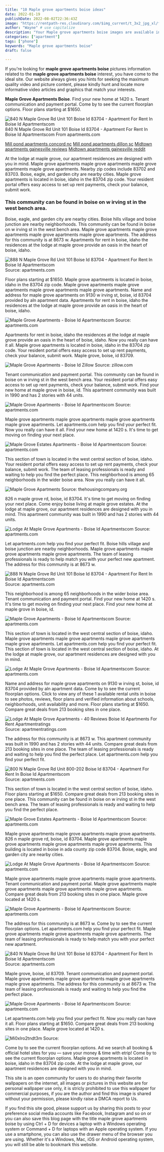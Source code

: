 ```yaml
---
title: "10 Maple grove apartments boise ideas"
date: 2022-01-19
publishDate: 2022-08-02T22:36:43Z
image: "https://rentpath-res.cloudinary.com/$img_current/t_3x2_jpg_xl/f083c190fd5cd37ec22a1cd7c7eb9e71"
author: "Wayne" # use capitalize
description: "Your Maple grove apartments boise images are available in this site. Maple grove apartments boise are a topic that is being searched for and liked by netizens today. You can Get the Maple grove apartments boise files here. Find and Download all free images."
categories: ["apartment"]
tags: ["phone"]
keywords: "Maple grove apartments boise"
draft: false

---
```


If you're looking for **maple grove apartments boise** pictures information related to the **maple grove apartments boise** interest, you have come to the ideal  site.  Our website always  gives you  hints  for seeking  the maximum  quality video and picture  content, please kindly hunt and locate more informative video articles and graphics  that match your interests.

**Maple Grove Apartments Boise**. Find your new home at 1420 s. Tenant communication and payment portal. Come by to see the current floorplan options. Floor plans starting at $1650.

![840 N Maple Grove Rd Unit 101 Boise Id 83704 - Apartment For Rent In Boise Id Apartmentscom](https://images1.apartments.com/i2/KOdgW5Vn82DFDDBUNx5VJEUEHPyRSYNzKLpgeF9Xzos/111/840-n-maple-grove-rd-unit-101-boise-id-primary-photo.jpg "840 N Maple Grove Rd Unit 101 Boise Id 83704 - Apartment For Rent In Boise Id Apartmentscom")
840 N Maple Grove Rd Unit 101 Boise Id 83704 - Apartment For Rent In Boise Id Apartmentscom From apartments.com

[Mill pond apartments concord nc](/mill-pond-apartments-concord-nc/)
[Mill pond apartments dillon sc](/mill-pond-apartments-dillon-sc/)
[Midtown apartments gainesville reviews](/midtown-apartments-gainesville-reviews/)
[Midtown apartments gainesville reddit](/midtown-apartments-gainesville-reddit/)

At the lodge at maple grove, our apartment residences are designed with you in mind. Maple grove apartments maple grove apartments maple grove apartments maple grove apartments. Nearby zip codes include 83702 and 83703. Boise, eagle, and garden city are nearby cities. Maple grove apartments is located in boise, idaho in the 83704 zip code. Your resident portal offers easy access to set up rent payments, check your balance, submit work.

### This community can be found in boise on w irving st in the west bench area.

Boise, eagle, and garden city are nearby cities. Boise hills village and boise junction are nearby neighborhoods. This community can be found in boise on w irving st in the west bench area. Maple grove apartments maple grove apartments maple grove apartments maple grove apartments. The address for this community is at 8673 w. Apartments for rent in boise, idaho the residences at the lodge at maple grove provide an oasis in the heart of boise, idaho.


![888 N Maple Grove Rd Unit 101 Boise Id 83704 - Apartment For Rent In Boise Id Apartmentscom](https://images1.apartments.com/i2/VrwsBEXwA0t-acf93zHyh6CDFTmMz90NdeKtdikW870/111/888-n-maple-grove-rd-unit-101-boise-id-primary-photo.jpg "888 N Maple Grove Rd Unit 101 Boise Id 83704 - Apartment For Rent In Boise Id Apartmentscom")
Source: apartments.com

Floor plans starting at $1650. Maple grove apartments is located in boise, idaho in the 83704 zip code. Maple grove apartments maple grove apartments maple grove apartments maple grove apartments. Name and address for maple grove apartments on 9130 w irving st, boise, id 83704 provided by aln apartment data. Apartments for rent in boise, idaho the residences at the lodge at maple grove provide an oasis in the heart of boise, idaho.

![Maple Grove Apartments - Boise Id Apartmentscom](https://images1.apartments.com/i2/iLYWVJNSw7TOfOYGqGIVOvgYS50yrG8RfF3zktzLKpc/117/maple-grove-apartments-boise-id-building-photo.jpg "Maple Grove Apartments - Boise Id Apartmentscom")
Source: apartments.com

Apartments for rent in boise, idaho the residences at the lodge at maple grove provide an oasis in the heart of boise, idaho. Now you really can have it all. Maple grove apartments is located in boise, idaho in the 83704 zip code. Your resident portal offers easy access to set up rent payments, check your balance, submit work. Maple grove, boise, id 83709.

![Maple Grove Apartments - Boise Id Zillow](https://photos.zillowstatic.com/fp/8fc16f91f0abe82629a1fd5ab2f407b2-uncropped_scaled_within_1536_1152.jpg "Maple Grove Apartments - Boise Id Zillow")
Source: zillow.com

Tenant communication and payment portal. This community can be found in boise on w irving st in the west bench area. Your resident portal offers easy access to set up rent payments, check your balance, submit work. Find your new home at maple grove in boise, id. This apartment community was built in 1990 and has 2 stories with 44 units.

![Maple Grove Apartments - Boise Id Apartmentscom](https://images1.apartments.com/i2/3XcGMU8rAsWJuxirDj1WqOX3SrQ5UvL3HePwNNn2s18/117/maple-grove-apartments-boise-id-building-photo.jpg "Maple Grove Apartments - Boise Id Apartmentscom")
Source: apartments.com

Maple grove apartments maple grove apartments maple grove apartments maple grove apartments. Let apartments.com help you find your perfect fit. Now you really can have it all. Find your new home at 1420 s. It&#039;s time to get moving on finding your next place.

![Maple Grove Estates Apartments - Boise Id Apartmentscom](https://images1.apartments.com/i2/wU4CmWYYx0FbmZQtZ-JStdq_4WhiT9MKMjY2LvQ5-Cc/117/maple-grove-estates-boise-id-building-photo.jpg "Maple Grove Estates Apartments - Boise Id Apartmentscom")
Source: apartments.com

This section of town is located in the west central section of boise, idaho. Your resident portal offers easy access to set up rent payments, check your balance, submit work. The team of leasing professionals is ready and waiting to help you find the perfect place. This neighborhood is among 65 neighborhoods in the wider boise area. Now you really can have it all.

![Maple Grove Apartments](https://www.thehousingcompany.org/app/uploads/jpg/m/Maple-Grove-4-Main.jpg "Maple Grove Apartments")
Source: thehousingcompany.org

826 n maple grove rd, boise, id 83704. It&#039;s time to get moving on finding your next place. Come enjoy boise living at maple grove estates. At the lodge at maple grove, our apartment residences are designed with you in mind. This apartment community was built in 1990 and has 2 stories with 44 units.

![Lodge At Maple Grove Apartments - Boise Id Apartmentscom](https://images1.apartments.com/i2/4A0SUtrbOf7M2V4OKjYxnGG_jk050s_E5yHOFbnkikg/117/lodge-at-maple-grove-boise-id-building-photo.jpg?p=1 "Lodge At Maple Grove Apartments - Boise Id Apartmentscom")
Source: apartments.com

Let apartments.com help you find your perfect fit. Boise hills village and boise junction are nearby neighborhoods. Maple grove apartments maple grove apartments maple grove apartments. The team of leasing professionals is ready to help match you with your perfect new apartment. The address for this community is at 8673 w.

![888 N Maple Grove Rd Unit 101 Boise Id 83704 - Apartment For Rent In Boise Id Apartmentscom](https://images1.apartments.com/i2/TNovn-AGZeINbHVunbolXXBui3bqzu-eEoas9UJ-Oa4/117/888-n-maple-grove-rd-unit-101-boise-id-building-photo.jpg?p=1 "888 N Maple Grove Rd Unit 101 Boise Id 83704 - Apartment For Rent In Boise Id Apartmentscom")
Source: apartments.com

This neighborhood is among 65 neighborhoods in the wider boise area. Tenant communication and payment portal. Find your new home at 1420 s. It&#039;s time to get moving on finding your next place. Find your new home at maple grove in boise, id.

![Maple Grove Apartments - Boise Id Apartmentscom](https://images1.apartments.com/i2/nio1yekK7ayc67D2_DNrTIoImAbwk6By41qdjFeoDFo/111/maple-grove-apartments-boise-id-primary-photo.jpg "Maple Grove Apartments - Boise Id Apartmentscom")
Source: apartments.com

This section of town is located in the west central section of boise, idaho. Maple grove apartments maple grove apartments maple grove apartments maple grove apartments. Let apartments.com help you find your perfect fit. This section of town is located in the west central section of boise, idaho. At the lodge at maple grove, our apartment residences are designed with you in mind.

![Lodge At Maple Grove Apartments - Boise Id Apartmentscom](https://images1.apartments.com/i2/d9SmqMNpQ2lIqA_IgXRwpueMUHXizRFNtU8d3LVeYMw/117/lodge-at-maple-grove-boise-id-building-photo.jpg?p=1 "Lodge At Maple Grove Apartments - Boise Id Apartmentscom")
Source: apartments.com

Name and address for maple grove apartments on 9130 w irving st, boise, id 83704 provided by aln apartment data. Come by to see the current floorplan options. Click to view any of these 1 available rental units in boise to see photos, reviews, floor plans and verified information about schools, neighborhoods, unit availability and more. Floor plans starting at $1650. Compare great deals from 213 booking sites in one place.

![Lodge At Maple Grove Apartments - 40 Reviews Boise Id Apartments For Rent Apartmentratings](https://cimg5.ibsrv.net/ibimg/www.apartmentratings.com/650x350_85-1/8/1/0/81026565100761070779773.jpg "Lodge At Maple Grove Apartments - 40 Reviews Boise Id Apartments For Rent Apartmentratings")
Source: apartmentratings.com

The address for this community is at 8673 w. This apartment community was built in 1990 and has 2 stories with 44 units. Compare great deals from 213 booking sites in one place. The team of leasing professionals is ready and waiting to help you find the perfect place. Let apartments.com help you find your perfect fit.

![800 N Maple Grove Rd Unit 800-202 Boise Id 83704 - Apartment For Rent In Boise Id Apartmentscom](https://images1.apartments.com/i2/ErRDBjoVB3Ja2WtJUwP4Lf9hp6WpddbWOeEbRI6rIso/111/800-n-maple-grove-rd-unit-800-202-boise-id-primary-photo.jpg "800 N Maple Grove Rd Unit 800-202 Boise Id 83704 - Apartment For Rent In Boise Id Apartmentscom")
Source: apartments.com

This section of town is located in the west central section of boise, idaho. Floor plans starting at $1650. Compare great deals from 213 booking sites in one place. This community can be found in boise on w irving st in the west bench area. The team of leasing professionals is ready and waiting to help you find the perfect place.

![Maple Grove Estates Apartments - Boise Id Apartmentscom](https://images1.apartments.com/i2/rOkEtyVqEWMSgNlKdcAUner6hhWV0B4c9CTHLt_58EY/117/maple-grove-estates-boise-id-building-photo.jpg "Maple Grove Estates Apartments - Boise Id Apartmentscom")
Source: apartments.com

Maple grove apartments maple grove apartments maple grove apartments. 826 n maple grove rd, boise, id 83704. Maple grove apartments maple grove apartments maple grove apartments maple grove apartments. This building is located in boise in ada county zip code 83704. Boise, eagle, and garden city are nearby cities.

![Lodge At Maple Grove Apartments - Boise Id Apartmentscom](https://images1.apartments.com/i2/KKyMzWVxi0ea_-5xdaCAcaRTdbNsCCnu08JqO6f0Xxg/111/lodge-at-maple-grove-boise-id-primary-photo.jpg "Lodge At Maple Grove Apartments - Boise Id Apartmentscom")
Source: apartments.com

Maple grove apartments maple grove apartments maple grove apartments. Tenant communication and payment portal. Maple grove apartments maple grove apartments maple grove apartments maple grove apartments. Compare great deals from 213 booking sites in one place. Maple grove located at 1420 s.

![Maple Grove Apartments - Boise Id Apartmentscom](https://images1.apartments.com/i2/4_nAVtQAJ4Lpc5mI1nR1Fnel7W6kkC4Q0-56pAQQE1A/117/maple-grove-apartments-boise-id-building-photo.jpg "Maple Grove Apartments - Boise Id Apartmentscom")
Source: apartments.com

The address for this community is at 8673 w. Come by to see the current floorplan options. Let apartments.com help you find your perfect fit. Maple grove apartments maple grove apartments maple grove apartments. The team of leasing professionals is ready to help match you with your perfect new apartment.

![840 N Maple Grove Rd Unit 101 Boise Id 83704 - Apartment For Rent In Boise Id Apartmentscom](https://images1.apartments.com/i2/KOdgW5Vn82DFDDBUNx5VJEUEHPyRSYNzKLpgeF9Xzos/111/840-n-maple-grove-rd-unit-101-boise-id-primary-photo.jpg "840 N Maple Grove Rd Unit 101 Boise Id 83704 - Apartment For Rent In Boise Id Apartmentscom")
Source: apartments.com

Maple grove, boise, id 83709. Tenant communication and payment portal. Maple grove apartments maple grove apartments maple grove apartments maple grove apartments. The address for this community is at 8673 w. The team of leasing professionals is ready and waiting to help you find the perfect place.

![Maple Grove Apartments - Boise Id Apartmentscom](https://images1.apartments.com/i2/a4dDVhAagFhCinAi2fL8-o8PikXKfXSjawqihMIvnuU/117/maple-grove-apartments-boise-id-building-photo.jpg "Maple Grove Apartments - Boise Id Apartmentscom")
Source: apartments.com

Let apartments.com help you find your perfect fit. Now you really can have it all. Floor plans starting at $1650. Compare great deals from 213 booking sites in one place. Maple grove located at 1420 s.

![Mi0xlro2tndt3m](https://rentpath-res.cloudinary.com/$img_current/t_3x2_jpg_xl/f083c190fd5cd37ec22a1cd7c7eb9e71 "Mi0xlro2tndt3m")
Source: 

Come by to see the current floorplan options. Ad we search all booking &amp; official hotel sites for you — save your money &amp; time with etrip! Come by to see the current floorplan options. Maple grove apartments is located in boise, idaho in the 83704 zip code. At the lodge at maple grove, our apartment residences are designed with you in mind.

This site is an open community for users to do sharing their favorite wallpapers on the internet, all images or pictures in this website are for personal wallpaper use only, it is stricly prohibited to use this wallpaper for commercial purposes, if you are the author and find this image is shared without your permission, please kindly raise a DMCA report to Us.

If you find this site good, please support us by sharing this posts to your preference social media accounts like Facebook, Instagram and so on or you can also save this blog page with the title maple grove apartments boise by using Ctrl + D for devices a laptop with a Windows operating system or Command + D for laptops with an Apple operating system. If you use a smartphone, you can also use the drawer menu of the browser you are using. Whether it's a Windows, Mac, iOS or Android operating system, you will still be able to bookmark this website.
